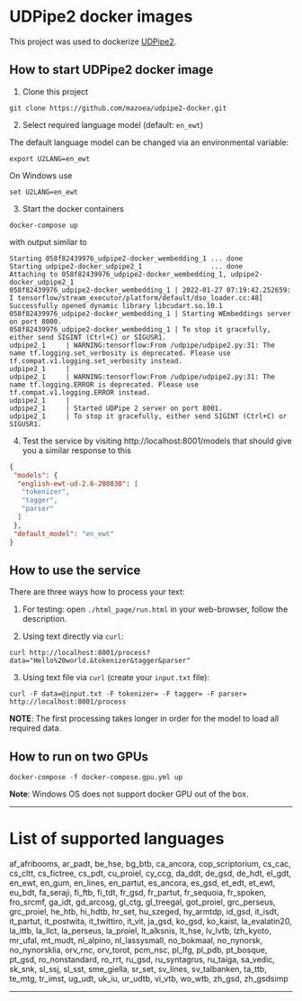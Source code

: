# UDPipe2 docker images

This project was used to dockerize [UDPipe2](https://ufal.mff.cuni.cz/udpipe/2). 


## How to start UDPipe2 docker image

1. Clone this project

```
git clone https://github.com/mazoea/udpipe2-docker.git
```

2. Select required language model (default: `en_ewt`)

The default language model can be changed via an environmental variable:

```
export U2LANG=en_ewt
```
On Windows use
```
set U2LANG=en_ewt
```

3. Start the docker containers

```
docker-compose up
```
with output similar to

```
Starting 058f82439976_udpipe2-docker_wembedding_1 ... done
Starting udpipe2-docker_udpipe2_1                 ... done
Attaching to 058f82439976_udpipe2-docker_wembedding_1, udpipe2-docker_udpipe2_1
058f82439976_udpipe2-docker_wembedding_1 | 2022-01-27 07:19:42.252659: I tensorflow/stream_executor/platform/default/dso_loader.cc:48] Successfully opened dynamic library libcudart.so.10.1
058f82439976_udpipe2-docker_wembedding_1 | Starting WEmbeddings server on port 8000.
058f82439976_udpipe2-docker_wembedding_1 | To stop it gracefully, either send SIGINT (Ctrl+C) or SIGUSR1.
udpipe2_1     | WARNING:tensorflow:From /udpipe/udpipe2.py:31: The name tf.logging.set_verbosity is deprecated. Please use tf.compat.v1.logging.set_verbosity instead.
udpipe2_1     |
udpipe2_1     | WARNING:tensorflow:From /udpipe/udpipe2.py:31: The name tf.logging.ERROR is deprecated. Please use tf.compat.v1.logging.ERROR instead.
udpipe2_1     |
udpipe2_1     | Started UDPipe 2 server on port 8001.
udpipe2_1     | To stop it gracefully, either send SIGINT (Ctrl+C) or SIGUSR1.
```

4. Test the service by visiting http://localhost:8001/models that should give you a similar response to this

```json
{
 "models": {
  "english-ewt-ud-2.6-200830": [
   "tokenizer",
   "tagger",
   "parser"
  ]
 },
 "default_model": "en_ewt"
}
```

## How to use the service


There are three ways how to process your text:

1. For testing: open `./html_page/run.html` in your web-browser, follow the description.

2. Using text directly via `curl`:

```
curl http://localhost:8001/process?data="Hello%20world.&tokenizer&tagger&parser"
```

3. Using text file via `curl` (create your `input.txt` file):
```
curl -F data=@input.txt -F tokenizer= -F tagger= -F parser= http://localhost:8001/process
```

**NOTE**: The first processing takes longer in order for the model to load all required data.

## How to run on two GPUs

```
docker-compose -f docker-compose.gpu.yml up
```

**Note**: Windows OS does not support docker GPU out of the box.

---

# List of supported languages

af_afribooms, ar_padt, be_hse, bg_btb, ca_ancora, cop_scriptorium, cs_cac, cs_cltt, cs_fictree, cs_pdt, cu_proiel, cy_ccg, da_ddt, de_gsd, de_hdt, el_gdt, en_ewt, en_gum, en_lines, en_partut, es_ancora, es_gsd, et_edt, et_ewt, eu_bdt, fa_seraji, fi_ftb, fi_tdt, fr_gsd, fr_partut, fr_sequoia, fr_spoken, fro_srcmf, ga_idt, gd_arcosg, gl_ctg, gl_treegal, got_proiel, grc_perseus, grc_proiel, he_htb, hi_hdtb, hr_set, hu_szeged, hy_armtdp, id_gsd, it_isdt, it_partut, it_postwita, it_twittiro, it_vit, ja_gsd, ko_gsd, ko_kaist, la_evalatin20, la_ittb, la_llct, la_perseus, la_proiel, lt_alksnis, lt_hse, lv_lvtb, lzh_kyoto, mr_ufal, mt_mudt, nl_alpino, nl_lassysmall, no_bokmaal, no_nynorsk, no_nynorsklia, orv_rnc, orv_torot, pcm_nsc, pl_lfg, pl_pdb, pt_bosque, pt_gsd, ro_nonstandard, ro_rrt, ru_gsd, ru_syntagrus, ru_taiga, sa_vedic, sk_snk, sl_ssj, sl_sst, sme_giella, sr_set, sv_lines, sv_talbanken, ta_ttb, te_mtg, tr_imst, ug_udt, uk_iu, ur_udtb, vi_vtb, wo_wtb, zh_gsd, zh_gsdsimp


---

